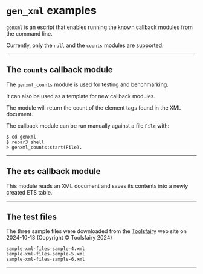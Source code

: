 # `gen_xml` examples

`genxml` is an escript that enables running the known callback modules
from the command line.

Currently, only the `null` and the `counts` modules are supported.

---

## The `counts` callback module

The `genxml_counts` module is used for testing and benchmarking.

It can also be used as a template for new callback modules.

The module will return the count of the element tags found in the XML
document.

The callback module can be run manually against a file `File` with:

    $ cd genxml
    $ rebar3 shell
    > genxml_counts:start(File).

---

## The `ets` callback module

This module reads an XML document and saves its contents into a newly
created ETS table.

---

## The test files

The three sample files were downloaded from the
[Toolsfairy](https://toolsfairy.com/tools/code-test/sample-xml-files)
web site on 2024-10-13 (Copyright © Toolsfairy 2024)

    sample-xml-files-sample-4.xml
    sample-xml-files-sample-5.xml
    sample-xml-files-sample-6.xml

---
